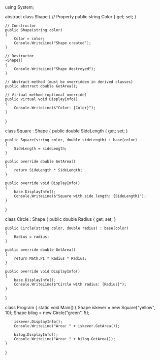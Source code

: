using System;

abstract class Shape
{
    // Property
    public string Color { get; set; }

    // Constructor
    public Shape(string color)
    {
        Color = color;
        Console.WriteLine("Shape created");
    }

    // Destructor
    ~Shape()
    {
        Console.WriteLine("Shape destroyed");
    }

    // Abstract method (must be overridden in derived classes)
    public abstract double GetArea();

    // Virtual method (optional override)
    public virtual void DisplayInfo()
    {
        Console.WriteLine($"Color: {Color}");
    }
}

class Square : Shape
{
    public double SideLength { get; set; }

    public Square(string color, double sideLength) : base(color)
    {
        SideLength = sideLength;
    }

    public override double GetArea()
    {
        return SideLength * SideLength;
    }

    public override void DisplayInfo()
    {
        base.DisplayInfo();
        Console.WriteLine($"Square with side length: {SideLength}");
    }
}

class Circle : Shape
{
    public double Radius { get; set; }

    public Circle(string color, double radius) : base(color)
    {
        Radius = radius;
    }

    public override double GetArea()
    {
        return Math.PI * Radius * Radius;
    }

    public override void DisplayInfo()
    {
        base.DisplayInfo();
        Console.WriteLine($"Circle with radius: {Radius}");
    }
}

class Program
{
    static void Main()
    {
        Shape iskever = new Square("yellow", 10);
        Shape bilog = new Circle("green", 5);

        iskever.DisplayInfo();
        Console.WriteLine("Area: " + iskever.GetArea());

        bilog.DisplayInfo();
        Console.WriteLine("Area: " + bilog.GetArea());
    }
}
